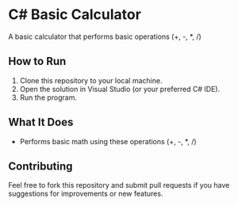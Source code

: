 # C# Basic Calculator

A basic calculator that performs basic operations (+, -, *, /)

## How to Run

1. Clone this repository to your local machine.
2. Open the solution in Visual Studio (or your preferred C# IDE).
3. Run the program.

## What It Does

- Performs basic math using these operations (+, -, *, /)

## Contributing

Feel free to fork this repository and submit pull requests if you have suggestions for improvements or new features.
